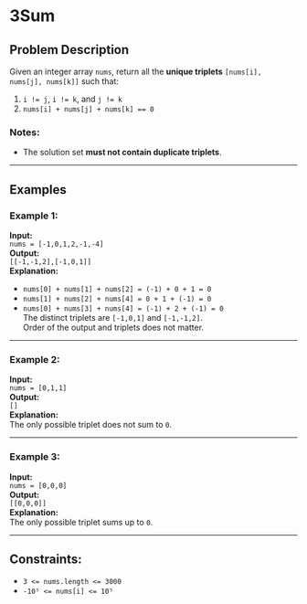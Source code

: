 # 3Sum

## Problem Description

Given an integer array `nums`, return all the **unique triplets** `[nums[i], nums[j], nums[k]]` such that:
1. `i != j`, `i != k`, and `j != k`
2. `nums[i] + nums[j] + nums[k] == 0`

### Notes:
- The solution set **must not contain duplicate triplets**.

---

## Examples

### Example 1:
**Input:**  
`nums = [-1,0,1,2,-1,-4]`  
**Output:**  
`[[-1,-1,2],[-1,0,1]]`  
**Explanation:**
- `nums[0] + nums[1] + nums[2] = (-1) + 0 + 1 = 0`
- `nums[1] + nums[2] + nums[4] = 0 + 1 + (-1) = 0`
- `nums[0] + nums[3] + nums[4] = (-1) + 2 + (-1) = 0`  
  The distinct triplets are `[-1,0,1]` and `[-1,-1,2]`.  
  Order of the output and triplets does not matter.

---

### Example 2:
**Input:**  
`nums = [0,1,1]`  
**Output:**  
`[]`  
**Explanation:**  
The only possible triplet does not sum to `0`.

---

### Example 3:
**Input:**  
`nums = [0,0,0]`  
**Output:**  
`[[0,0,0]]`  
**Explanation:**  
The only possible triplet sums up to `0`.

---

## Constraints:
- `3 <= nums.length <= 3000`
- `-10⁵ <= nums[i] <= 10⁵`
